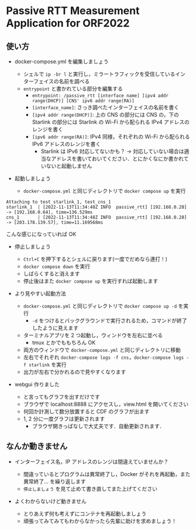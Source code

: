 # Passive RTT Measurement Application for ORF2022

## 使い方
- docker-compose.yml を編集しましょう
    - シェルで `ip -br l` と実行し，ミラートラフィックを受信しているインターフェイスの名前を調べる
    - `entrypoint` と書かれている部分を編集する
        - `entrypoint: /passive_rtt [interface name] [ipv4 addr range(DHCP)] [CNS' ipv6 addr range(RA)]`
        - `[interface_name]`: さっき調べたインターフェイスの名前を書く
        - `[ipv4 addr range(DHCP)]`: 上の CNS の部分には CNS の，下の Starlink の部分には Starlink の Wi-Fi から配られる IPv4 アドレスのレンジを書く
        - `[ipv6 addr range(RA)]`: IPv4 同様，それぞれの Wi-Fi から配られる IPv6 アドレスのレンジを書く
            - Starlink は IPv6 対応してないかも？ → 対応していない場合は適当なアドレスを書いておいてください．とにかくなにか書かれていないと起動しません

- 起動しましょう
    - `docker-compose.yml` と同じディレクトリで `docker compose up` を実行
```
Attaching to test_starlink_1, test_cns_1
starlink_1  | [2022-11-13T11:34:40Z INFO  passive_rtt] [192.168.0.28] -> [192.168.0.64], time=136.529ms
cns_1       | [2022-11-13T11:34:48Z INFO  passive_rtt] [192.168.0.28] -> [203.178.139.57], time=11.169568ms
```
こんな感じになっていれば OK

- 停止しましょう
    - `Ctrl+C` を押下するとシェルに戻ります(一度でだめなら連打！)
    - `docker compose down` を実行
    - しばらくすると消えます
    - 停止後はまた `docker compose up` を実行すれば起動します

- より見やすい起動方法
    - `docker-compose.yml` と同じディレクトリで `docker compose up -d` を実行
        - `-d` をつけるとバックグラウンドで実行されるため，コマンドが終了したように見えます
    - ターミナルアプリを 2 つ起動し，ウィンドウを左右に並べる
        - tmux とかでももちろん OK
    - 両方のウィンドウで `docker-compose.yml` と同じディレクトリに移動
    - 左右でそれぞれ `docker-compose logs -f cns`，`docker-compose logs -f starlink` を実行
    - 出力が左右で分かれるので見やすくなります
- webgui 作りました
    - と言ってもグラフを出すだけです
    - ブラウザで localhost:8888 にアクセスし，view.html を開いてください
    - 何回か計測して数分放置すると CDF のグラフが出ます
    - 1, 2 分に一度グラフは更新されます
        - ブラウザ開きっぱなしで大丈夫です．自動更新されます．
## なんか動きません
- インターフェイス名，IP アドレスのレンジは間違えていませんか？
    - 間違っているとプログラムは異常終了し，Docker がそれを再起動，また異常終了... を繰り返します
    - `停止しましょう` を見て止めて書き直してまた上げてください

- よくわからないけど動きません
    - とりあえず何も考えずにコンテナを再起動しましょう
    - 頑張ってみてみてもわからなかったら先輩に助けを求めましょう！
